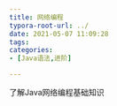 ```yaml
---
title: 网络编程
typora-root-url: ../
date: 2021-05-07 11:09:28
tags:
categories:
- [Java语法,进阶]

---
```


了解Java网络编程基础知识

<!--more-->
